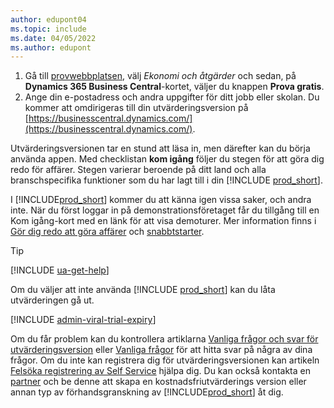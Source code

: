 ```yaml
---
author: edupont04
ms.topic: include
ms.date: 04/05/2022
ms.author: edupont
---
```

1. Gå till [provwebbplatsen](https://go.microsoft.com/fwlink/?linkid=847861), välj *Ekonomi och åtgärder* och sedan, på **Dynamics 365 Business Central**-kortet, väljer du knappen **Prova gratis**.  
2. Ange din e-postadress och andra uppgifter för ditt jobb eller skolan. Du kommer att omdirigeras till din utvärderingsversion på [https://businesscentral.dynamics.com/](https://businesscentral.dynamics.com/).  

Utvärderingsversionen tar en stund att läsa in, men därefter kan du börja använda appen. Med checklistan **kom igång** följer du stegen för att göra dig redo för affärer. Stegen varierar beroende på ditt land och alla branschspecifika funktioner som du har lagt till i din [!INCLUDE [prod_short](prod_short.md)].  

I [!INCLUDE[prod_short](prod_short.md)] kommer du att känna igen vissa saker, och andra inte. När du först loggar in på demonstrationsföretaget får du tillgång till en Kom igång-kort med en länk för att visa demoturer. Mer information finns i [Gör dig redo att göra affärer](../ui-get-ready-business.md) och [snabbtstarter](../quick-start-business-central.md).  

> [!TIP]
> [!INCLUDE [ua-get-help](ua-get-help.md)]

Om du väljer att inte använda [!INCLUDE [prod_short](prod_short.md)] kan du låta utvärderingen gå ut.  

[!INCLUDE [admin-viral-trial-expiry](admin-viral-trial-expiry.md)]

Om du får problem kan du kontrollera artiklarna [Vanliga frågor och svar för utvärderingsversion](../trial-faq.md) eller [Vanliga frågor](../across-faq.yml) för att hitta svar på några av dina frågor. Om du inte kan registrera dig för utvärderingsversionen kan artikeln [Felsöka registrering av Self Service](../ui-troubleshoot-self-signup.md) hjälpa dig. Du kan också kontakta en [partner](/dynamics365/business-central/across-faq#how-do-i-find-a-reselling-partner) och be denne att skapa en kostnadsfriutvärderings version eller annan typ av förhandsgranskning av [!INCLUDE[prod_short](prod_short.md)] åt dig.  
